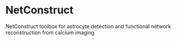 # NetConstruct
NetConstruct toolbox for astrocyte detection and functional network reconstruction from calcium imaging
